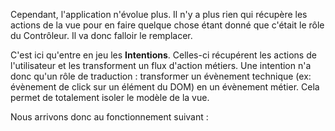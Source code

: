 Cependant, l'application n'évolue plus. Il n'y a plus rien qui récupère les actions de la vue pour en faire quelque chose étant donné que c'était le rôle du Contrôleur. Il va donc falloir le remplacer.

C'est ici qu'entre en jeu les **Intentions**. Celles-ci récupérent les actions de l'utilisateur et les transforment un flux d'action métiers. Une intention n'a donc qu'un rôle de traduction : transformer un évènement technique (ex: évènement de click sur un élément du DOM) en un évènement métier. Cela permet de totalement isoler le modèle de la vue.

Nous arrivons donc au fonctionnement suivant&nbsp;:
